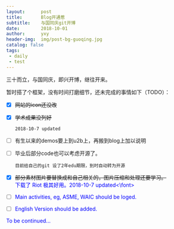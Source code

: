 ```yaml
---
layout:      post
title:       Blog开通惹
subtitle:    与国同庆git开博
date:        2018-10-01
author:      yxy
header-img:  img/post-bg-guoqing.jpg
catalog: false
tags:
 - daily
 - test
---
```



三十而立，与国同庆，即兴开博，继往开来。

暂时搭了个框架，没有时间打磨细节，还未完成的事情如下（TODO）：

- [x] ~~网站的icon还没改~~ 
- [x] ~~学术成果没列好~~ 

	  2018-10-7 updated
- [ ] 有生以来的demos要上到u2b上，再搬到blog上加以说明
- [ ] 毕业后部分code也可以考虑开源了。

	  目前给自己的git 设了2年edu期限，到时自动转为开源
- [x] ~~部分素材图片要替换成和自己相关的，图片压缩和处理还要学习。~~<br>
      <font color =blue>下载了 Riot 极其好用。2018-10-7 updated<\font>
	
- [ ] Main activities, eg, ASME, WAIC should be loged.
- [ ] English Version should be added.

To be continued...
